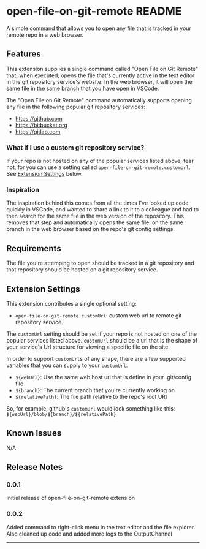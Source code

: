 # open-file-on-git-remote README

A simple command that allows you to open any file that is tracked in your remote
repo in a web browser.

## Features

This extension supplies a single command called "Open File on Git Remote" that,
when executed, opens the file that's currently active in the text editor in the
git repository service's website. In the web browser, it will open the same file
in the same branch that you have open in VSCode.

The "Open File on Git Remote" command automatically supports opening any file
in the following popular git repository services:

- https://github.com
- https://bitbucket.org
- https://gitlab.com

### What if I use a custom git repository service?

If your repo is not hosted on any of the popular services listed above, fear not,
for you can use a setting called `open-file-on-git-remote.customUrl`. See
[Extension Settings](#extension-settings) below.

### Inspiration

The inspiration behind this comes from all the times I've looked up code quickly
in VSCode, and wanted to share a link to it to a colleague and had to then search
for the same file in the web version of the repository. This removes that step
and automatically opens the same file, on the same branch in the web browser
based on the repo's git config settings.

## Requirements

The file you're attemping to open should be tracked in a git repository and that
repository should be hosted on a git repository service.

## Extension Settings

This extension contributes a single optional setting:

- `open-file-on-git-remote.customUrl`: custom web url to remote git repository service.

The `customUrl` setting should be set if your repo is not hosted on one of the
popular services listed above. `customUrl` should be a url that is the shape
of your service's Url structure for viewing a specific file on the site.

In order to support `customUrl`s of any shape, there are a few supported variables
that you can supply to your `customUrl`:

- `${webUrl}`: Use the same web host url that is define in your .git/config file
- `${branch}`: The current branch that you're currently working on
- `${relativePath}`: The file path relative to the repo's root URI

So, for example, github's `customUrl` would look something like this:
`${webUrl}/blob/${branch}/${relativePath}`

## Known Issues

N/A

## Release Notes

### 0.0.1

Initial release of open-file-on-git-remote extension

### 0.0.2

Added command to right-click menu in the text editor and the file explorer.
Also cleaned up code and added more logs to the OutputChannel

---
